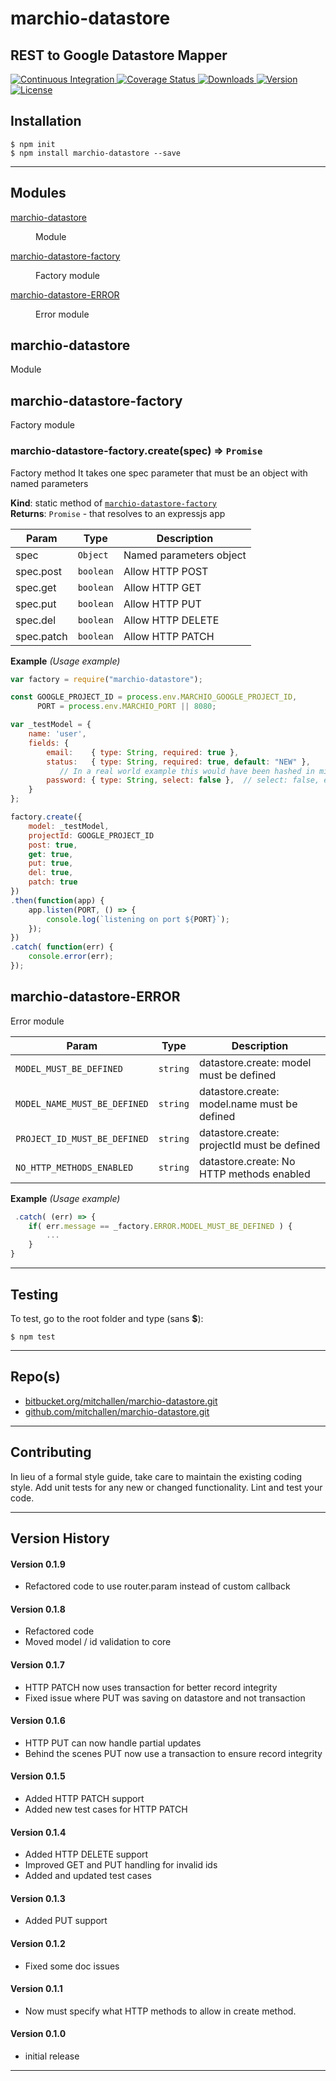 marchio-datastore
==
REST to Google Datastore Mapper
--

<p align="left">
  <a href="https://travis-ci.org/mitchallen/marchio-datastore">
    <img src="https://img.shields.io/travis/mitchallen/marchio-datastore.svg?style=flat-square" alt="Continuous Integration">
  </a>
  <a href="https://codecov.io/gh/mitchallen/marchio-datastore">
    <img src="https://codecov.io/gh/mitchallen/marchio-datastore/branch/master/graph/badge.svg" alt="Coverage Status">
  </a>
  <a href="https://npmjs.org/package/marchio-datastore">
    <img src="http://img.shields.io/npm/dt/marchio-datastore.svg?style=flat-square" alt="Downloads">
  </a>
  <a href="https://npmjs.org/package/marchio-datastore">
    <img src="http://img.shields.io/npm/v/marchio-datastore.svg?style=flat-square" alt="Version">
  </a>
  <a href="https://npmjs.com/package/marchio-datastore">
    <img src="https://img.shields.io/github/license/mitchallen/marchio-datastore.svg" alt="License"></a>
  </a>
</p>

## Installation

    $ npm init
    $ npm install marchio-datastore --save
  
* * *

## Modules

<dl>
<dt><a href="#module_marchio-datastore">marchio-datastore</a></dt>
<dd><p>Module</p>
</dd>
<dt><a href="#module_marchio-datastore-factory">marchio-datastore-factory</a></dt>
<dd><p>Factory module</p>
</dd>
<dt><a href="#module_marchio-datastore-ERROR">marchio-datastore-ERROR</a></dt>
<dd><p>Error module</p>
</dd>
</dl>

<a name="module_marchio-datastore"></a>

## marchio-datastore
Module

<a name="module_marchio-datastore-factory"></a>

## marchio-datastore-factory
Factory module

<a name="module_marchio-datastore-factory.create"></a>

### marchio-datastore-factory.create(spec) ⇒ <code>Promise</code>
Factory method 
It takes one spec parameter that must be an object with named parameters

**Kind**: static method of <code>[marchio-datastore-factory](#module_marchio-datastore-factory)</code>  
**Returns**: <code>Promise</code> - that resolves to an expressjs app  

| Param | Type | Description |
| --- | --- | --- |
| spec | <code>Object</code> | Named parameters object |
| spec.post | <code>boolean</code> | Allow HTTP POST |
| spec.get | <code>boolean</code> | Allow HTTP GET |
| spec.put | <code>boolean</code> | Allow HTTP PUT |
| spec.del | <code>boolean</code> | Allow HTTP DELETE |
| spec.patch | <code>boolean</code> | Allow HTTP PATCH |

**Example** *(Usage example)*  
```js
var factory = require("marchio-datastore");

const GOOGLE_PROJECT_ID = process.env.MARCHIO_GOOGLE_PROJECT_ID,
      PORT = process.env.MARCHIO_PORT || 8080;

var _testModel = {
    name: 'user',
    fields: {
        email:    { type: String, required: true },
        status:   { type: String, required: true, default: "NEW" },
           // In a real world example this would have been hashed in middleware and not stored as plain text
        password: { type: String, select: false },  // select: false, exclude from query results
    }
};

factory.create({
    model: _testModel,
    projectId: GOOGLE_PROJECT_ID
    post: true,
    get: true,
    put: true,
    del: true,
    patch: true
})
.then(function(app) {
    app.listen(PORT, () => {
        console.log(`listening on port ${PORT}`);   
    });
})
.catch( function(err) { 
    console.error(err); 
});
```
<a name="module_marchio-datastore-ERROR"></a>

## marchio-datastore-ERROR
Error module


| Param | Type | Description |
| --- | --- | --- |
| ```MODEL_MUST_BE_DEFINED``` | <code>string</code> | datastore.create: model must be defined |
| ```MODEL_NAME_MUST_BE_DEFINED``` | <code>string</code> | datastore.create: model.name must be defined |
| ```PROJECT_ID_MUST_BE_DEFINED``` | <code>string</code> | datastore.create: projectId must be defined |
| ```NO_HTTP_METHODS_ENABLED``` | <code>string</code> | datastore.create: No HTTP methods enabled |

**Example** *(Usage example)*  
```js
 .catch( (err) => {
    if( err.message == _factory.ERROR.MODEL_MUST_BE_DEFINED ) {
        ...
    }
}
```


* * *

## Testing

To test, go to the root folder and type (sans __$__):

    $ npm test
   
* * *
 
## Repo(s)

* [bitbucket.org/mitchallen/marchio-datastore.git](https://bitbucket.org/mitchallen/marchio-datastore.git)
* [github.com/mitchallen/marchio-datastore.git](https://github.com/mitchallen/marchio-datastore.git)

* * *

## Contributing

In lieu of a formal style guide, take care to maintain the existing coding style.
Add unit tests for any new or changed functionality. Lint and test your code.

* * *

## Version History

#### Version 0.1.9

* Refactored code to use router.param instead of custom callback

#### Version 0.1.8

* Refactored code
* Moved model / id validation to core

#### Version 0.1.7

* HTTP PATCH now uses transaction for better record integrity
* Fixed issue where PUT was saving on datastore and not transaction

#### Version 0.1.6

* HTTP PUT can now handle partial updates
* Behind the scenes PUT now use a transaction to ensure record integrity

#### Version 0.1.5

* Added HTTP PATCH support
* Added new test cases for HTTP PATCH

#### Version 0.1.4

* Added HTTP DELETE support
* Improved GET and PUT handling for invalid ids
* Added and updated test cases

#### Version 0.1.3

* Added PUT support

#### Version 0.1.2

* Fixed some doc issues

#### Version 0.1.1

* Now must specify what HTTP methods to allow in create method.

#### Version 0.1.0 

* initial release

* * *
